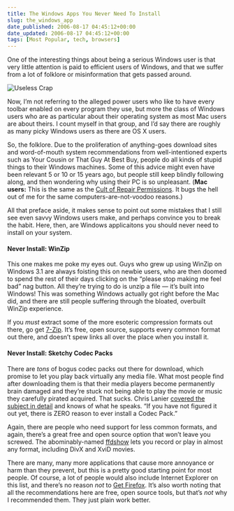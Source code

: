 ```yaml
---
title: The Windows Apps You Never Need To Install
slug: the_windows_app
date_published: 2006-08-17 04:45:12+00:00
date_updated: 2006-08-17 04:45:12+00:00
tags: [Most Popular, tech, browsers]
---
```

One of the interesting things about being a serious Windows user is that very little attention is paid to efficient users of Windows, and that we suffer from a lot of folklore or misinformation that gets passed around.

![Useless Crap](https://cdn.glitch.global/71e5579f-aba0-499a-b200-01549a2a80ce/clutterdialog.png?v=1730095427415)

Now, I’m not referring to the alleged power users who like to have every toolbar enabled on every program they use, but more the class of Windows users who are as particular about their operating system as most Mac users are about theirs. I count myself in that group, and I’d say there are roughly as many picky Windows users as there are OS X users.

So, the folklore. Due to the proliferation of anything-goes download sites and word-of-mouth system recommendations from well-intentioned experts such as Your Cousin or That Guy At Best Buy, people do all kinds of stupid things to their Windows machines. Some of this advice might even have been relevant 5 or 10 or 15 years ago, but people still keep blindly following along, and then wondering why using their PC is so unpleasant. (**Mac users:** This is the same as the [Cult of Repair Permissions](http://daringfireball.net/2004/12/software_update). It bugs the hell out of me for the same computers-are-not-voodoo reasons.)

All that preface aside, it makes sense to point out some mistakes that I still see even savvy Windows users make, and perhaps convince you to break the habit. Here, then, are Windows applicaitons you should never need to install on your system.

#### Never Install: WinZip

This one makes me poke my eyes out. Guys who grew up using WinZip on Windows 3.1 are always foisting this on newbie users, who are then doomed to spend the rest of their days clicking on the “please stop making me feel bad” nag button. All they’re trying to do is unzip a file — it’s built into Windows! This was something Windows actually got right before the Mac did, and there are still people suffering through the bloated, overbuilt WinZip experience.

If you *must* extract some of the more esoteric compression formats out there, go get [7-Zip](http://www.7-zip.org/). It’s free, open source, supports every common format out there, and doesn’t spew links all over the place when you install it.

#### Never Install: Sketchy Codec Packs

There are *tons* of bogus codec packs out there for download, which promise to let you play back virtually any media file. What most people find after downloading them is that their media players become permanently brain damaged and they’re stuck not being able to play the movie or music they carefully pirated acquired. That sucks. Chris Lanier [covered the subject in detail](http://msmvps.com/blogs/chrisl/archive/2004/07/04/9546.aspx) and knows of what he speaks. “If you have not figured it out yet, there is ZERO reason to ever install a Codec Pack.”

Again, there are people who need support for less common formats, and again, there’s a great free and open source option that won’t leave you screwed. The abominably-named [ffdshow](http://sourceforge.net/projects/ffdshow/) lets you record or play in almost any format, including DivX and XviD movies.

There are many, many more applications that cause more annoyance or harm than they prevent, but this is a pretty good starting point for most people. Of course, a lot of people would also include Internet Explorer on this list, and there’s no reason *not* to [Get Firefox](http://pagead2.googlesyndication.com/pagead/iclk?sa=l&amp;num=0&amp;client=ca-ref-pub-0956928739115480&amp;adurl=http://services.google.com/toolbar/firefox%3Fai%3DBsMleAx7kRLCYD5ikpALUsOAk0Z7yF83Cx-0BxY23AQAQASDY_bsESKI5UIPj0QKYAZxKoAG1lcj9A7IBDnd3dy5kYXNoZXMuY29tyAEB2gEbaHR0cDovL3d3dy5kYXNoZXMuY29tL2FuaWwvgAIBlQIfMUgK&amp;ai=BmWIpAx7kRLCYD5ikpALUsOAk0Z7yF83Cx-0BxY23AQAQASDY_bsESKI5UKWOnL4EmAGcSqABtZXI_QOyAQ53d3cuZGFzaGVzLmNvbcgBAdoBG2h0dHA6Ly93d3cuZGFzaGVzLmNvbS9hbmlsL4ACAZUCHzFICg). It’s also worth noting that all the recommendations here are free, open source tools, but that’s *not* why I recommended them. They just plain work better.
